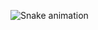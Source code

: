 ![Snake animation](https://github.com/ImYout/ImYout/blob/output/github-contribution-grid-snake.svg)
